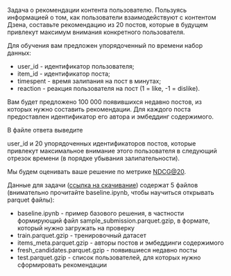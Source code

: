 Задача о рекомендации контента пользователю. Пользуясь информацией о том, как пользователи взаимодействуют с контентом Дзена, составьте рекомендацию из 20 постов, которые в будущем привлекут максимум внимания конкретного пользователя.

Для обучения вам предложен упорядоченный по времени набор данных:
 - user_id - идентификатор пользователя;
 - item_id - идентификатор поста;
 - timespent - время залипания на пост в минутах;
 - reaction - реакция пользователя на пост (1 = like, -1 = dislike).

Вам будет предложено 100 000 появившихся недавно постов, из которых нужно составить рекомендации. Для каждого поста предоставлен идентификатор его автора и эмбеддинг содержимого.
 
В файле ответа выведите 

user_id и 20 упорядоченных идентификаторов постов, которые привлекут максимальное внимание этого пользователя в следующий отрезок времени (в порядке убывания залипательности).
 
Мы будем оценивать ваше решение по метрике [NDCG@20](https://scikit-learn.org/stable/modules/generated/sklearn.metrics.ndcg_score.html).
 
Данные для задачи ([ссылка на скачивание](https://cloud.mail.ru/public/irbY/67DnVFztd)) содержат 5 файлов (внимательно прочитайте baseline.ipynb, чтобы научиться открывать parquet файлы):
 - baseline.ipynb - пример базового решения, в частности формирующий файл sample_submission.parquet.gzip, в формате, который нужно загружать на проверку
 - train.parquet.gzip - тренировочный датасет
 - items_meta.parquet.gzip - авторы постов и эмбеддинги содержимого
 - fresh_candidates.parquet.gzip - появившиеся недавно посты
 - test.parquet.gzip - список пользователей, для которых нужно сформировать рекомендации